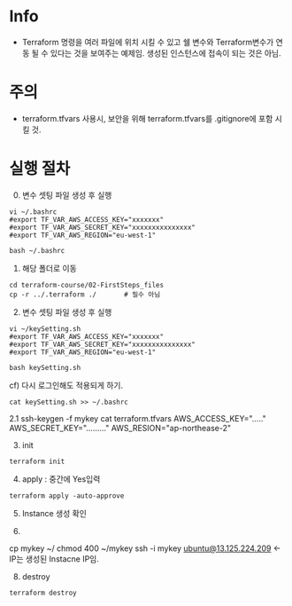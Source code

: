 
# Info
* Terraform 명령을 여러 파일에 위치 시킬 수 있고 쉘 변수와 Terraform변수가 연동 될 수 있다는 것을 보여주는 예제임. 생성된 인스턴스에 접속이 되는 것은 아님.

# 주의
* terraform.tfvars  사용시, 보안을 위해 terraform.tfvars를  .gitignore에 포함 시킬 것.

# 실행 절차
0. 변수 셋팅 파일 생성 후 실행
```
vi ~/.bashrc
#export TF_VAR_AWS_ACCESS_KEY="xxxxxxx"
#export TF_VAR_AWS_SECRET_KEY="xxxxxxxxxxxxxxx"
#export TF_VAR_AWS_REGION="eu-west-1"

bash ~/.bashrc
```

1. 해당 폴더로 이동
```
cd terraform-course/02-FirstSteps_files
cp -r ../.terraform ./       # 필수 아님
```




2. 변수 셋팅 파일 생성 후 실행
```
vi ~/keySetting.sh
#export TF_VAR_AWS_ACCESS_KEY="xxxxxxx"
#export TF_VAR_AWS_SECRET_KEY="xxxxxxxxxxxxxxx"
#export TF_VAR_AWS_REGION="eu-west-1"

bash keySetting.sh
```
cf) 다시 로그인해도 적용되게 하기.
```
cat keySetting.sh >> ~/.bashrc
```
2.1 
ssh-keygen -f mykey
cat terraform.tfvars
  AWS_ACCESS_KEY="....."
  AWS_SECRET_KEY="........."
  AWS_RESION="ap-northease-2"
  
3. init
```
terraform init
```

4. apply : 중간에 Yes입력
```
terraform apply -auto-approve
```

5. Instance 생성 확인

6.
  cp mykey ~/
  chmod 400 ~/mykey
  ssh -i mykey ubuntu@13.125.224.209    <- IP는 생성된 Instacne IP임.

8. destroy
```
terraform destroy
```
